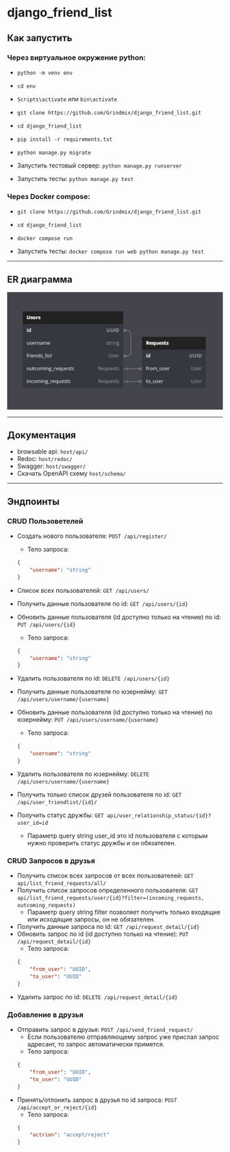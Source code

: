 # django_friend_list

## Как запустить

### Через виртуальное окружение python:

- `python -m venv env`

- `cd env`

- `Scripts\activate` или `bin\activate`

- `git clone https://github.com/Grindmix/django_friend_list.git`

- `cd django_friend_list`

- `pip install -r requirements.txt`

- `python manage.py migrate`

- Запустить тестовый сервер: `python manage.py runserver`

- Запустить тесты: `python manage.py test`


### Через Docker compose:

- `git clone https://github.com/Grindmix/django_friend_list.git`

- `cd django_friend_list`

- `docker compose run`

- Запустить тесты: `docker compose run web python manage.py test`

---
## ER диаграмма

![erd.jpg](./erd.jpg "erd")

---
## Документация

- browsable api: `host/api/`
- Redoc: `host/redoc/`
- Swagger: `host/swagger/`
- Скачать OpenAPI схему `host/schema/`
---

## Эндпоинты

### CRUD Пользоветелей
* Создать нового пользователя: `POST /api/register/`
    - Тело запроса:
    ```json
    {
        "username": "string"
    }
    ```
* Список всех пользователей: `GET /api/users/`
* Получить данные пользователя по id: `GET /api/users/{id}`
* Обновить данные пользователя (id  доступно только на чтение) по id: `PUT /api/users/{id}`
    - Тело запроса:
    ```json
    {
        "username": "string"
    }
    ```
* Удалить пользователя по id: `DELETE /api/users/{id}`
* Получить данные пользователя по юзернейму: `GET /api/users/username/{username}`
* Обновить данные пользователя (id  доступно только на чтение) по юзернейму: `PUT /api/users/username/{username}`
    - Тело запроса:
    ```json
    {
        "username": "string"
    }
    ```
* Удалить пользователя по юзернейму: `DELETE /api/users/username/{username}`
* Получить только список друзей пользователя по id: `GET /api/user_friendlist/{id}/`
* Получить статус дружбы: `GET api/user_relationship_status/{id}?user_id=id`

    - Параметр query string user_id это id пользователя с которым нужно проверить статус дружбы и он обязателен.

### CRUD Запросов в друзья
* Получить список всех запросов от всех пользователей: `GET api/list_friend_requests/all/`
* Получить список запросов определенного пользователя: `GET api/list_friend_requests/user/{id}?filter=(incoming_requests, outcoming_requests)`
    - Параметр query string filter позволяет получить только входящие или исходящие запросы, он не обязателен.
* Получить данные запроса по id: `GET /api/request_detail/{id}`
* Обновить запрос по id (id  доступно только на чтение): `PUT /api/request_detail/{id}`
    - Тело запроса:
    ```json
    {
        "from_user": "UUID",
        "to_user": "UUID"
    }
    ```
* Удалить запрос по id: `DELETE /api/request_detail/{id}`

### Добавление в друзья
* Отправить запрос в друзья: `POST /api/send_friend_request/`
    - Если пользователю отправляющему запрос уже прислал запрос адресант, то запрос автоматически примется.
    - Тело запроса:
    ```json
    {
        "from_user": "UUID",
        "to_user": "UUID"
    }
    ```
* Принять/отлонить запрос в друзья по id запроса: `POST /api/accept_or_reject/{id}`
    - Тело запроса:
    ```json
    {
        "actrion": "accept/reject"
    }
    ```

